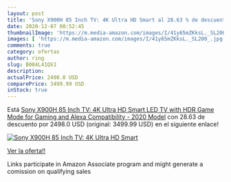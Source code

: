```yaml
---
layout: post
title: 'Sony X900H 85 Inch TV: 4K Ultra HD Smart al 28.63 % de descuento'
date: 2020-12-07 00:52:45
thumbnailImage: 'https://m.media-amazon.com/images/I/41y65mZKksL._SL200_.jpg'
images: [ 'https://m.media-amazon.com/images/I/41y65mZKksL._SL200_.jpg' ]
comments: true
category: ofertas
author: ring
slug: B084L41QVJ
description:
actualPrice: 2498.0 USD
comparePrice: 3499.99 USD
inStock: true
---
```


Está [Sony X900H 85 Inch TV: 4K Ultra HD Smart LED TV with HDR  Game Mode for Gaming  and Alexa Compatibility - 2020 Model](https://www.amazon.com/dp/B084L41QVJ/?tag=tolees-20) con 28.63 de descuento por 2498.0 USD (original: 3499.99 USD) en el siguiente enlace!

[![Sony X900H 85 Inch TV: 4K Ultra HD Smart](https://m.media-amazon.com/images/I/41y65mZKksL._SL200_.jpg)](https://www.amazon.com/dp/B084L41QVJ/?tag=tolees-20)

[Ver la oferta!!](https://www.amazon.com/dp/B084L41QVJ/?tag=tolees-20)

Links participate in Amazon Associate program and might generate a comission on qualifying sales


